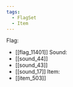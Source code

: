 ```yaml
---
tags:
  - FlagSet
  - Item
---
```

Flag:
- [[flag_11401]]
Sound:
- [[sound_44]]
- [[sound_43]]
- [[sound_17]]
Item:
- [[item_503]]
